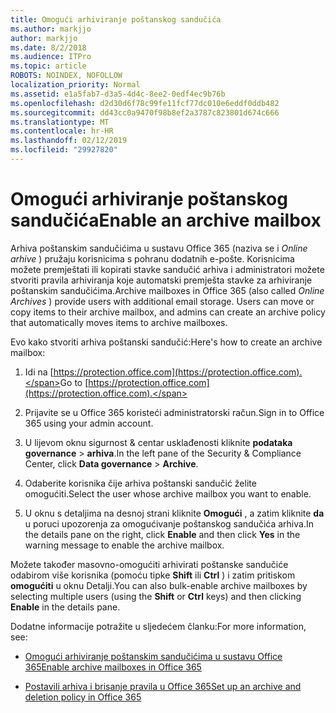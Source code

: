 ```yaml
---
title: Omogući arhiviranje poštanskog sandučića
ms.author: markjjo
author: markjjo
ms.date: 8/2/2018
ms.audience: ITPro
ms.topic: article
ROBOTS: NOINDEX, NOFOLLOW
localization_priority: Normal
ms.assetid: e1a5fab7-d3a5-4d4c-8ee2-0edf4ec9b76b
ms.openlocfilehash: d2d30d6f78c99fe11fcf77dc010e6eddf0ddb482
ms.sourcegitcommit: dd43cc0a9470f98b8ef2a3787c823801d674c666
ms.translationtype: MT
ms.contentlocale: hr-HR
ms.lasthandoff: 02/12/2019
ms.locfileid: "29927820"
---
```

# <a name="enable-an-archive-mailbox"></a><span data-ttu-id="b4371-102">Omogući arhiviranje poštanskog sandučića</span><span class="sxs-lookup"><span data-stu-id="b4371-102">Enable an archive mailbox</span></span>

<span data-ttu-id="b4371-p101">Arhiva poštanskim sandučićima u sustavu Office 365 (naziva se i *Online arhive* ) pružaju korisnicima s pohranu dodatnih e-pošte. Korisnicima možete premještati ili kopirati stavke sandučić arhiva i administratori možete stvoriti pravila arhiviranja koje automatski premješta stavke za arhiviranje poštanskim sandučićima.</span><span class="sxs-lookup"><span data-stu-id="b4371-p101">Archive mailboxes in Office 365 (also called  *Online Archives*  ) provide users with additional email storage. Users can move or copy items to their archive mailbox, and admins can create an archive policy that automatically moves items to archive mailboxes.</span></span> 
  
<span data-ttu-id="b4371-105">Evo kako stvoriti arhiva poštanski sandučić:</span><span class="sxs-lookup"><span data-stu-id="b4371-105">Here's how to create an archive mailbox:</span></span>
  
1. <span data-ttu-id="b4371-106">Idi na [https://protection.office.com](https://protection.office.com).</span><span class="sxs-lookup"><span data-stu-id="b4371-106">Go to [https://protection.office.com](https://protection.office.com).</span></span>
    
2. <span data-ttu-id="b4371-107">Prijavite se u Office 365 koristeći administratorski račun.</span><span class="sxs-lookup"><span data-stu-id="b4371-107">Sign in to Office 365 using your admin account.</span></span>
    
3. <span data-ttu-id="b4371-108">U lijevom oknu sigurnost &amp; centar usklađenosti kliknite **podataka governance** \> **arhiva**.</span><span class="sxs-lookup"><span data-stu-id="b4371-108">In the left pane of the Security &amp; Compliance Center, click **Data governance** \> **Archive**.</span></span>
    
4. <span data-ttu-id="b4371-109">Odaberite korisnika čije arhiva poštanski sandučić želite omogućiti.</span><span class="sxs-lookup"><span data-stu-id="b4371-109">Select the user whose archive mailbox you want to enable.</span></span>
    
5. <span data-ttu-id="b4371-110">U oknu s detaljima na desnoj strani kliknite **Omogući** , a zatim kliknite **da** u poruci upozorenja za omogućivanje poštanskog sandučića arhiva.</span><span class="sxs-lookup"><span data-stu-id="b4371-110">In the details pane on the right, click **Enable** and then click **Yes** in the warning message to enable the archive mailbox.</span></span> 
    
<span data-ttu-id="b4371-111">Možete također masovno-omogućiti arhivirati poštanske sandučiće odabirom više korisnika (pomoću tipke **Shift** ili **Ctrl** ) i zatim pritiskom **omogućiti** u oknu Detalji.</span><span class="sxs-lookup"><span data-stu-id="b4371-111">You can also bulk-enable archive mailboxes by selecting multiple users (using the **Shift** or **Ctrl** keys) and then clicking **Enable** in the details pane.</span></span> 
  
<span data-ttu-id="b4371-112">Dodatne informacije potražite u sljedećem članku:</span><span class="sxs-lookup"><span data-stu-id="b4371-112">For more information, see:</span></span>
  
- [<span data-ttu-id="b4371-113">Omogući arhiviranje poštanskim sandučićima u sustavu Office 365</span><span class="sxs-lookup"><span data-stu-id="b4371-113">Enable archive mailboxes in Office 365</span></span>](https://support.office.com/article/enable-archive-mailboxes-in-the-office-365-security-compliance-center-268a109e-7843-405b-bb3d-b9393b2342ce)
    
- [<span data-ttu-id="b4371-114">Postavili arhiva i brisanje pravila u Office 365</span><span class="sxs-lookup"><span data-stu-id="b4371-114">Set up an archive and deletion policy in Office 365</span></span>](https://support.office.com/article/Set-up-an-archive-and-deletion-policy-for-mailboxes-in-your-Office-365-organization-ec3587e4-7b4a-40fb-8fb8-8aa05aeae2ce)
    

